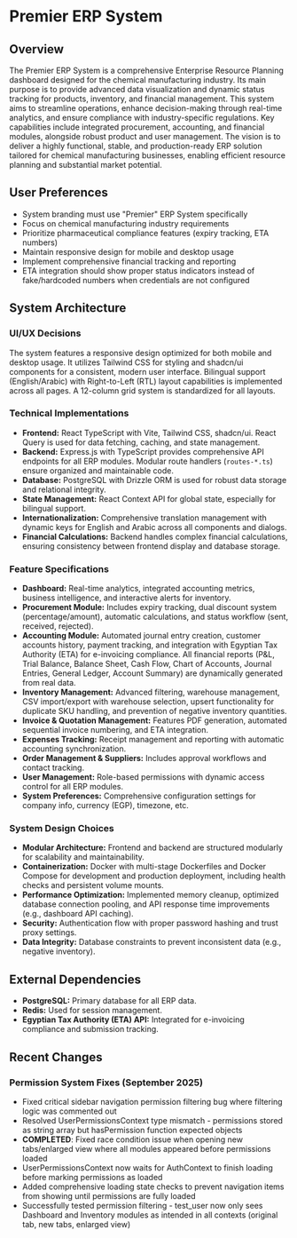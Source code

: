 # Premier ERP System

## Overview
The Premier ERP System is a comprehensive Enterprise Resource Planning dashboard designed for the chemical manufacturing industry. Its main purpose is to provide advanced data visualization and dynamic status tracking for products, inventory, and financial management. This system aims to streamline operations, enhance decision-making through real-time analytics, and ensure compliance with industry-specific regulations. Key capabilities include integrated procurement, accounting, and financial modules, alongside robust product and user management. The vision is to deliver a highly functional, stable, and production-ready ERP solution tailored for chemical manufacturing businesses, enabling efficient resource planning and substantial market potential.

## User Preferences
- System branding must use "Premier" ERP System specifically
- Focus on chemical manufacturing industry requirements
- Prioritize pharmaceutical compliance features (expiry tracking, ETA numbers)
- Maintain responsive design for mobile and desktop usage
- Implement comprehensive financial tracking and reporting
- ETA integration should show proper status indicators instead of fake/hardcoded numbers when credentials are not configured

## System Architecture

### UI/UX Decisions
The system features a responsive design optimized for both mobile and desktop usage. It utilizes Tailwind CSS for styling and shadcn/ui components for a consistent, modern user interface. Bilingual support (English/Arabic) with Right-to-Left (RTL) layout capabilities is implemented across all pages. A 12-column grid system is standardized for all layouts.

### Technical Implementations
- **Frontend:** React TypeScript with Vite, Tailwind CSS, shadcn/ui. React Query is used for data fetching, caching, and state management.
- **Backend:** Express.js with TypeScript provides comprehensive API endpoints for all ERP modules. Modular route handlers (`routes-*.ts`) ensure organized and maintainable code.
- **Database:** PostgreSQL with Drizzle ORM is used for robust data storage and relational integrity.
- **State Management:** React Context API for global state, especially for bilingual support.
- **Internationalization:** Comprehensive translation management with dynamic keys for English and Arabic across all components and dialogs.
- **Financial Calculations:** Backend handles complex financial calculations, ensuring consistency between frontend display and database storage.

### Feature Specifications
- **Dashboard:** Real-time analytics, integrated accounting metrics, business intelligence, and interactive alerts for inventory.
- **Procurement Module:** Includes expiry tracking, dual discount system (percentage/amount), automatic calculations, and status workflow (sent, received, rejected).
- **Accounting Module:** Automated journal entry creation, customer accounts history, payment tracking, and integration with Egyptian Tax Authority (ETA) for e-invoicing compliance. All financial reports (P&L, Trial Balance, Balance Sheet, Cash Flow, Chart of Accounts, Journal Entries, General Ledger, Account Summary) are dynamically generated from real data.
- **Inventory Management:** Advanced filtering, warehouse management, CSV import/export with warehouse selection, upsert functionality for duplicate SKU handling, and prevention of negative inventory quantities.
- **Invoice & Quotation Management:** Features PDF generation, automated sequential invoice numbering, and ETA integration.
- **Expenses Tracking:** Receipt management and reporting with automatic accounting synchronization.
- **Order Management & Suppliers:** Includes approval workflows and contact tracking.
- **User Management:** Role-based permissions with dynamic access control for all ERP modules.
- **System Preferences:** Comprehensive configuration settings for company info, currency (EGP), timezone, etc.

### System Design Choices
- **Modular Architecture:** Frontend and backend are structured modularly for scalability and maintainability.
- **Containerization:** Docker with multi-stage Dockerfiles and Docker Compose for development and production deployment, including health checks and persistent volume mounts.
- **Performance Optimization:** Implemented memory cleanup, optimized database connection pooling, and API response time improvements (e.g., dashboard API caching).
- **Security:** Authentication flow with proper password hashing and trust proxy settings.
- **Data Integrity:** Database constraints to prevent inconsistent data (e.g., negative inventory).

## External Dependencies
- **PostgreSQL:** Primary database for all ERP data.
- **Redis:** Used for session management.
- **Egyptian Tax Authority (ETA) API:** Integrated for e-invoicing compliance and submission tracking.

## Recent Changes

### Permission System Fixes (September 2025)
- Fixed critical sidebar navigation permission filtering bug where filtering logic was commented out
- Resolved UserPermissionsContext type mismatch - permissions stored as string array but hasPermission function expected objects  
- **COMPLETED**: Fixed race condition issue when opening new tabs/enlarged view where all modules appeared before permissions loaded
- UserPermissionsContext now waits for AuthContext to finish loading before marking permissions as loaded
- Added comprehensive loading state checks to prevent navigation items from showing until permissions are fully loaded
- Successfully tested permission filtering - test_user now only sees Dashboard and Inventory modules as intended in all contexts (original tab, new tabs, enlarged view)